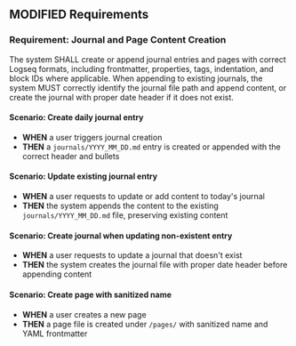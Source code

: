 ## MODIFIED Requirements
### Requirement: Journal and Page Content Creation
The system SHALL create or append journal entries and pages with correct Logseq formats, including frontmatter, properties, tags, indentation, and block IDs where applicable. When appending to existing journals, the system MUST correctly identify the journal file path and append content, or create the journal with proper date header if it does not exist.

#### Scenario: Create daily journal entry
- **WHEN** a user triggers journal creation
- **THEN** a `journals/YYYY_MM_DD.md` entry is created or appended with the correct header and bullets

#### Scenario: Update existing journal entry
- **WHEN** a user requests to update or add content to today's journal
- **THEN** the system appends the content to the existing `journals/YYYY_MM_DD.md` file, preserving existing content

#### Scenario: Create journal when updating non-existent entry
- **WHEN** a user requests to update a journal that doesn't exist
- **THEN** the system creates the journal file with proper date header before appending content

#### Scenario: Create page with sanitized name
- **WHEN** a user creates a new page
- **THEN** a page file is created under `/pages/` with sanitized name and YAML frontmatter

